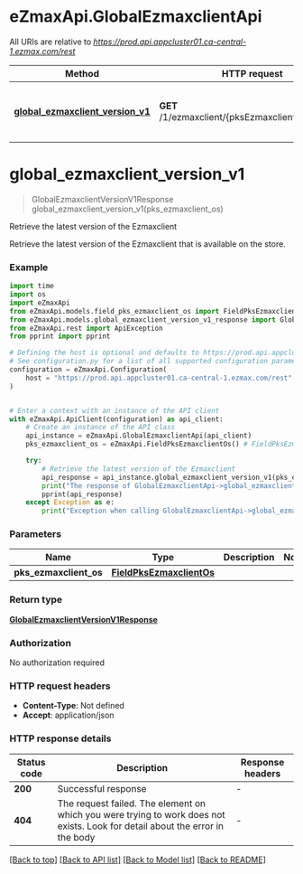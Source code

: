 # eZmaxApi.GlobalEzmaxclientApi

All URIs are relative to *https://prod.api.appcluster01.ca-central-1.ezmax.com/rest*

Method | HTTP request | Description
------------- | ------------- | -------------
[**global_ezmaxclient_version_v1**](GlobalEzmaxclientApi.md#global_ezmaxclient_version_v1) | **GET** /1/ezmaxclient/{pksEzmaxclientOs}/version | Retrieve the latest version of the Ezmaxclient


# **global_ezmaxclient_version_v1**
> GlobalEzmaxclientVersionV1Response global_ezmaxclient_version_v1(pks_ezmaxclient_os)

Retrieve the latest version of the Ezmaxclient

Retrieve the latest version of the Ezmaxclient that is available on the store.

### Example


```python
import time
import os
import eZmaxApi
from eZmaxApi.models.field_pks_ezmaxclient_os import FieldPksEzmaxclientOs
from eZmaxApi.models.global_ezmaxclient_version_v1_response import GlobalEzmaxclientVersionV1Response
from eZmaxApi.rest import ApiException
from pprint import pprint

# Defining the host is optional and defaults to https://prod.api.appcluster01.ca-central-1.ezmax.com/rest
# See configuration.py for a list of all supported configuration parameters.
configuration = eZmaxApi.Configuration(
    host = "https://prod.api.appcluster01.ca-central-1.ezmax.com/rest"
)


# Enter a context with an instance of the API client
with eZmaxApi.ApiClient(configuration) as api_client:
    # Create an instance of the API class
    api_instance = eZmaxApi.GlobalEzmaxclientApi(api_client)
    pks_ezmaxclient_os = eZmaxApi.FieldPksEzmaxclientOs() # FieldPksEzmaxclientOs | 

    try:
        # Retrieve the latest version of the Ezmaxclient
        api_response = api_instance.global_ezmaxclient_version_v1(pks_ezmaxclient_os)
        print("The response of GlobalEzmaxclientApi->global_ezmaxclient_version_v1:\n")
        pprint(api_response)
    except Exception as e:
        print("Exception when calling GlobalEzmaxclientApi->global_ezmaxclient_version_v1: %s\n" % e)
```



### Parameters


Name | Type | Description  | Notes
------------- | ------------- | ------------- | -------------
 **pks_ezmaxclient_os** | [**FieldPksEzmaxclientOs**](.md)|  | 

### Return type

[**GlobalEzmaxclientVersionV1Response**](GlobalEzmaxclientVersionV1Response.md)

### Authorization

No authorization required

### HTTP request headers

 - **Content-Type**: Not defined
 - **Accept**: application/json

### HTTP response details

| Status code | Description | Response headers |
|-------------|-------------|------------------|
**200** | Successful response |  -  |
**404** | The request failed. The element on which you were trying to work does not exists. Look for detail about the error in the body |  -  |

[[Back to top]](#) [[Back to API list]](../README.md#documentation-for-api-endpoints) [[Back to Model list]](../README.md#documentation-for-models) [[Back to README]](../README.md)

